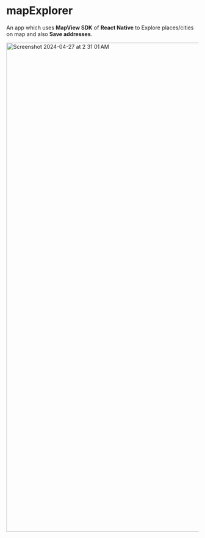# mapExplorer
An app which uses **MapView SDK** of **React Native** to Explore places/cities on map and also **Save addresses**.


<img width="1280" alt="Screenshot 2024-04-27 at 2 31 01 AM" src="https://github.com/Harsh-apk/mapExplorer/assets/129182272/bb720cb8-8344-4de7-9ca7-8463dfee4631">
